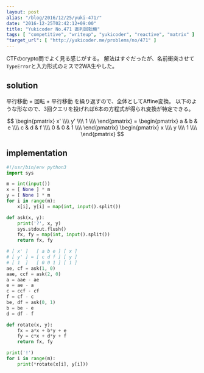 ```yaml
---
layout: post
alias: "/blog/2016/12/25/yuki-471/"
date: "2016-12-25T02:42:12+09:00"
title: "Yukicoder No.471 直列回転機"
tags: [ "competitive", "writeup", "yukicoder", "reactive", "matrix" ]
"target_url": [ "http://yukicoder.me/problems/no/471" ]
---
```


CTFのcrypto問でよく見る感じがする。
解法はすぐだったが、名前衝突させて`TypeError`と入力形式のミスで$2$WA生やした。

## solution

平行移動 + 回転 + 平行移動 を繰り返すので、全体としてAffine変換。
以下のような形なので、$3$回クエリを投げれば$6$本の方程式が得られ変換が特定できる。

$$
\begin{pmatrix}
x' \\\\
y' \\\\
1 \\\\
\end{pmatrix} = \begin{pmatrix}
a & b & e \\\\
c & d & f \\\\
0 & 0 & 1 \\\\
\end{pmatrix} \begin{pmatrix}
x \\\\
y \\\\
1 \\\\
\end{pmatrix}
$$

## implementation

``` python
#!/usr/bin/env python3
import sys

m = int(input())
x = [ None ] * m
y = [ None ] * m
for i in range(m):
    x[i], y[i] = map(int, input().split())

def ask(x, y):
    print('?', x, y)
    sys.stdout.flush()
    fx, fy = map(int, input().split())
    return fx, fy

# [ x' ]   [ a b e ] [ x ]
# [ y' ] = [ c d f ] [ y ]
# [ 1  ]   [ 0 0 1 ] [ 1 ]
ae, cf = ask(1, 0)
aae, ccf = ask(2, 0)
a = aae - ae
e = ae - a
c = ccf - cf
f = cf - c
be, df = ask(0, 1)
b = be - e
d = df - f

def rotate(x, y):
    fx = a*x + b*y + e
    fy = c*x + d*y + f
    return fx, fy

print('!')
for i in range(m):
    print(*rotate(x[i], y[i]))
```

